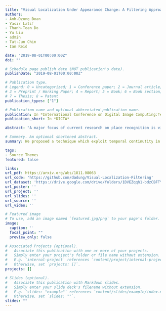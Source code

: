 ```yaml
---
title: "Visual Localization Under Appearance Change: A Filtering Approach"
authors:
- Anh-Dzung Doan
- Yasir Latif
- Thanh-Toan Do
- Yu Liu
- admin
- Tat-Jun Chin
- Ian Reid

date: "2019-08-01T00:00:00Z"
doi: ""

# Schedule page publish date (NOT publication's date).
publishDate: "2019-08-01T00:00:00Z"

# Publication type.
# Legend: 0 = Uncategorized; 1 = Conference paper; 2 = Journal article;
# 3 = Preprint / Working Paper; 4 = Report; 5 = Book; 6 = Book section;
# 7 = Thesis; 8 = Patent
publication_types: ["1"]

# Publication name and optional abbreviated publication name.
publication: In *International Conference on Digital Image Computing:Techniques and Applications* 2019
publication_short: In *DICTA*

abstract: "A major focus of current research on place recognition is visual localization for autonomous driving. In this scenario, as cameras will be operating continuously, it is realistic to expect videos as an input to visual localization algorithms, as opposed to the single-image querying approach used in other place recognition works. In this paper, we show that exploiting temporal continuity in the testing sequence significantly improves visual localization - qualitatively and quantitatively. Although intuitive, this idea has not been fully explored in recent works. Our main contribution is a novel Monte Carlo-based visual localization technique that can efficiently reason over the image sequence. Also, we propose an image retrieval pipeline which relies on local features and an encoding technique to represent an image as a single vector. The experimental results show that our proposed method achieves better results than state-of-the-art approaches for the task on visual localization under significant appearance change. Our synthetic dataset and source code are publicly made available."

# Summary. An optional shortened abstract.
summary: We proposed a technique which exploit temporal continutity in visual localization. We won the APRS/IAPR best paper award.

tags:
- Source Themes
featured: false

links:
url_pdf: https://arxiv.org/abs/1811.08063
url_code: 'https://github.com/dadung/Visual-Localization-Filtering'
url_dataset: 'https://drive.google.com/drive/folders/1DVEZqqh1-bdzCBFTYUFlzU8gcLiPZOz-'
url_poster: ''
url_project: ''
url_slides: ''
url_source: ''
url_video: ''

# Featured image
# To use, add an image named `featured.jpg/png` to your page's folder. 
image:
  caption: ''
  focal_point: ""
  preview_only: false

# Associated Projects (optional).
#   Associate this publication with one or more of your projects.
#   Simply enter your project's folder or file name without extension.
#   E.g. `internal-project` references `content/project/internal-project/index.md`.
#   Otherwise, set `projects: []`.
projects: []

# Slides (optional).
#   Associate this publication with Markdown slides.
#   Simply enter your slide deck's filename without extension.
#   E.g. `slides: "example"` references `content/slides/example/index.md`.
#   Otherwise, set `slides: ""`.
slides: ""
---
```




